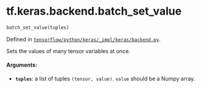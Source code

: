 <div itemscope itemtype="http://developers.google.com/ReferenceObject">
<meta itemprop="name" content="tf.keras.backend.batch_set_value" />
</div>

# tf.keras.backend.batch_set_value

``` python
batch_set_value(tuples)
```



Defined in [`tensorflow/python/keras/_impl/keras/backend.py`](https://www.tensorflow.org/code/tensorflow/python/keras/_impl/keras/backend.py).

Sets the values of many tensor variables at once.

#### Arguments:

* <b>`tuples`</b>: a list of tuples `(tensor, value)`.
        `value` should be a Numpy array.
